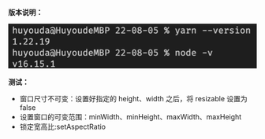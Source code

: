 **版本说明：**

![](https://raw.githubusercontent.com/123taojiale/dahuyou_picture/main/blogs/202208051543978.png)

**测试：**

- 窗口尺寸不可变：设置好指定的 height、width 之后，将 resizable 设置为 false
- 设置窗口的可变范围：minWidth、minHeight、maxWidth、maxHeight
- 锁定宽高比:setAspectRatio